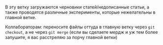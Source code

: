 В эту ветку загружаются черновики статей/недописанные статьи, а также проводятся различные эксперименты, которые нежелательны в главной ветке.

Коллабораторам: переносите файлы оттуда в главную ветку через `git checkout`, а не через `git merge` (если вы сделаете мердж и уж тем более запушите, я вас расстреляю за порчу главной ветки)
